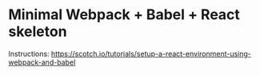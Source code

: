 # Minimal Webpack + Babel + React skeleton

Instructions: https://scotch.io/tutorials/setup-a-react-environment-using-webpack-and-babel